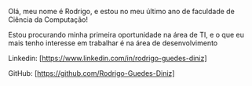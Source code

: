 Olá, meu nome é Rodrigo, e estou no meu último ano de faculdade de Ciência da Computação!

Estou procurando minha primeira oportunidade na área de TI, e o que eu mais tenho interesse em trabalhar é na área de desenvolvimento

Linkedin:
[https://www.linkedin.com/in/rodrigo-guedes-diniz]

GitHub:
[https://github.com/Rodrigo-Guedes-Diniz]